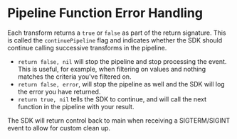 # Pipeline Function Error Handling

Each transform returns a `true` or `false` as part of the return signature. This is called the `continuePipeline` flag and indicates whether the SDK should continue calling successive transforms in the pipeline.

- `return false, nil` will stop the pipeline and stop processing the event. This is useful, for example, when filtering on values and nothing matches the criteria you've filtered on. 
- `return false, error`, will stop the pipeline as well and the SDK will log the error you have returned.
- `return true, nil` tells the SDK to continue, and will call the next function in the pipeline with your result.

The SDK will return control back to main when receiving a SIGTERM/SIGINT event to allow for custom clean up.

